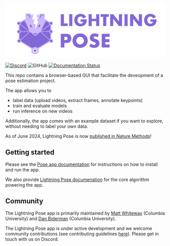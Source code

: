 ![](https://github.com/danbider/lightning-pose/raw/main/docs/images/LightningPose_horizontal_light.png)

[![Discord](https://img.shields.io/discord/1103381776895856720)](https://discord.gg/tDUPdRj4BM)
![GitHub](https://img.shields.io/github/license/Lightning-Universe/Pose-app)
[![Documentation Status](https://readthedocs.org/projects/pose-app/badge/?version=latest)](https://pose-app.readthedocs.io/en/latest/?badge=latest)

This repo contains a browser-based GUI that facilitate the deveopment of a pose estimation project.

The app allows you to

* label data (upload videos, extract frames, annotate keypoints)
* train and evaluate models
* run inference on new videos

Additionally, the app comes with an example dataset if you want to explore, without needing to
label your own data.

As of June 2024, Lightning Pose is now [published in Nature Methods](https://rdcu.be/dLP3z)!

## Getting started

Please see the [Pose app documentation](https://pose-app.readthedocs.io/) for instructions on how to install and run the app.

We also provide [Lightning Pose documenation](https://lightning-pose.readthedocs.io/) for the core algorithm powering the app.

## Community
The Lightning Pose app is primarily maintained by 
[Matt Whiteway](https://themattinthehatt.github.io/) (Columbia University)
and 
[Dan Biderman](https://dan-biderman.netlify.app) (Columbia University). 

The Lightning Pose app is under active development and we welcome community contributions 
(see contributing guidelines [here](CONTRIBUTING.md)).
Please get in touch with us on Discord.
